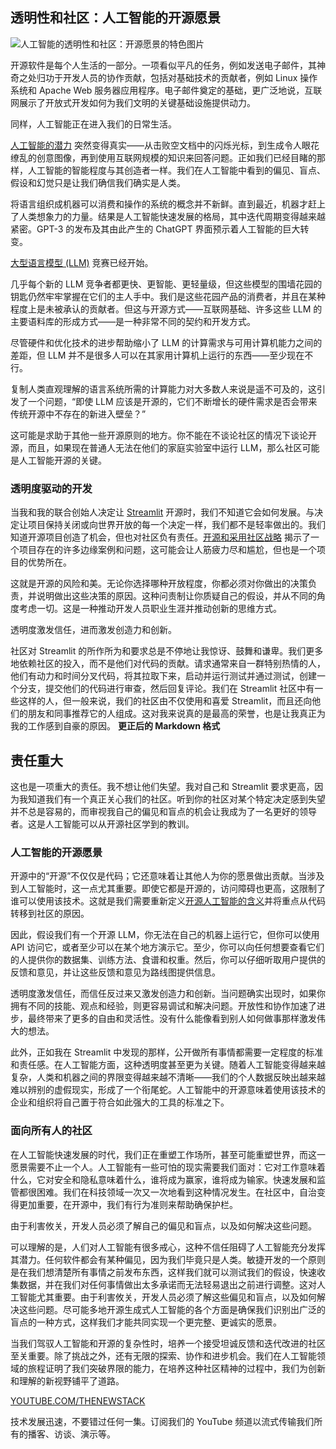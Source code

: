 ## 透明性和社区：人工智能的开源愿景

![人工智能的透明性和社区：开源愿景的特色图片](https://cdn.thenewstack.io/media/2024/05/e7d12269-open-1024x576.jpg)

开源软件是每个人生活的一部分。一项看似平凡的任务，例如发送电子邮件，其神奇之处归功于开发人员的协作贡献，包括对基础技术的贡献者，例如 Linux 操作系统和 Apache Web 服务器应用程序。电子邮件奠定的基础，更广泛地说，互联网展示了开放式开发如何为我们文明的关键基础设施提供动力。

同样，人工智能正在进入我们的日常生活。

[人工智能的潜力](https://thenewstack.io/ai/) 突然变得真实——从击败空文档中的闪烁光标，到生成令人眼花缭乱的创意图像，再到使用互联网规模的知识来回答问题。正如我们已经目睹的那样，人工智能的智能程度与其创造者一样。我们在人工智能中看到的偏见、盲点、假设和幻觉只是让我们确信我们确实是人类。

将语言组织成机器可以消费和操作的系统的概念并不新鲜。直到最近，机器才赶上了人类想象力的力量。结果是人工智能快速发展的格局，其中迭代周期变得越来越紧密。GPT-3 的发布及其由此产生的 ChatGPT 界面预示着人工智能的巨大转变。

[大型语言模型 (LLM)](https://roadmap.sh/guides/introduction-to-llms) 竞赛已经开始。

几乎每个新的 LLM 竞争者都更快、更智能、更轻量级，但这些模型的围墙花园的钥匙仍然牢牢掌握在它们的主人手中。我们是这些花园产品的消费者，并且在某种程度上是未被承认的贡献者。但这与开源方式——互联网基础、许多这些 LLM 的主要语料库的形成方式——是一种非常不同的契约和开发方式。

尽管硬件和优化技术的进步帮助缩小了 LLM 的计算需求与可用计算机能力之间的差距，但 LLM 并不是很多人可以在其家用计算机上运行的东西——至少现在不行。

复制人类直观理解的语言系统所需的计算能力对大多数人来说是遥不可及的，这引发了一个问题，“即使 LLM 应该是开源的，它们不断增长的硬件需求是否会带来传统开源中不存在的新进入壁垒？”

这可能是求助于其他一些开源原则的地方。你不能在不谈论社区的情况下谈论开源，而且，如果现在普通人无法在他们的家庭实验室中运行 LLM，那么社区可能是人工智能开源的关键。

### 透明度驱动的开发

当我和我的联合创始人决定让 [Streamlit](https://streamlit.io/) 开源时，我们不知道它会如何发展。与决定让项目保持关闭或向世界开放的每一个决定一样，我们都不是轻率做出的。我们知道开源项目创造了机会，但也对社区负有责任。[开源和采用社区战略](https://thenewstack.io/the-open-source-strategy-of-amazon-web-services/) 揭示了一个项目存在的许多边缘案例和问题，这可能会让人筋疲力尽和尴尬，但也是一个项目的优势所在。

这就是开源的风险和美。无论你选择哪种开放程度，你都必须对你做出的决策负责，并说明做出这些决策的原因。这种问责制让你质疑自己的假设，并从不同的角度考虑一切。这是一种推动开发人员职业生涯并推动创新的思维方式。

透明度激发信任，进而激发创造力和创新。

社区对 Streamlit 的所作所为和要求总是不停地让我惊讶、鼓舞和谦卑。我们更多地依赖社区的投入，而不是他们对代码的贡献。请求通常来自一群特别热情的人，他们有动力和时间分叉代码，将其拉取下来，启动并运行测试并通过测试，创建一个分支，提交他们的代码进行审查，然后回复评论。我们在 Streamlit 社区中有一些这样的人，但一般来说，我们的社区由不仅使用和喜爱 Streamlit，而且还向他们的朋友和同事推荐它的人组成。这对我来说真的是最高的荣誉，也是让我真正为我的工作感到自豪的原因。
**更正后的 Markdown 格式**

## 责任重大

这也是一项重大的责任。我不想让他们失望。我对自己和 Streamlit 要求更高，因为我知道我们有一个真正关心我们的社区。听到你的社区对某个特定决定感到失望并不总是容易的，而审视我自己的偏见和盲点的机会让我成为了一名更好的领导者。这是人工智能可以从开源社区学到的教训。

### 人工智能的开源愿景

开源中的“开源”不仅仅是代码；它还意味着让其他人为你的愿景做出贡献。当涉及到人工智能时，这一点尤其重要。即使它都是开源的，访问障碍也更高，这限制了谁可以使用该技术。这就是我们需要重新定义[开源人工智能的含义](https://thenewstack.io/the-new-stack-what-open-source-means-for-the-github-generation/)并将重点从代码转移到社区的原因。

因此，假设我们有一个开源 LLM，你无法在自己的机器上运行它，但你可以使用 API 访问它，或者至少可以在某个地方演示它。至少，你可以向任何想要查看它们的人提供你的数据集、训练方法、食谱和权重。然后，你可以仔细听取用户提供的反馈和意见，并让这些反馈和意见为路线图提供信息。

透明度激发信任，而信任反过来又激发创造力和创新。当问题确实出现时，如果你拥有不同的技能、观点和经验，则更容易调试和解决问题。开放性和协作加速了进步，最终带来了更多的自由和灵活性。没有什么能像看到别人如何做事那样激发伟大的想法。

此外，正如我在 Streamlit 中发现的那样，公开做所有事情都需要一定程度的标准和责任感。在人工智能方面，这种透明度甚至更为关键。随着人工智能变得越来越复杂，人类和机器之间的界限变得越来越不清晰——我们的个人数据反映出越来越难以辨别的虚假现实，形成了一个衔尾蛇。人工智能中的开源意味着使用该技术的企业和组织将自己置于符合如此强大的工具的标准之下。

### 面向所有人的社区

在人工智能快速发展的时代，我们正在重塑工作场所，甚至可能重塑世界，而这一愿景需要不止一个人。人工智能有一些可怕的现实需要我们面对：它对工作意味着什么，它对安全和隐私意味着什么，谁将成为赢家，谁将成为输家。快速发展和监管都很困难。我们在科技领域一次又一次地看到这种情况发生。在社区中，自治变得更加重要，在开源中，我们有行为准则来帮助确保护栏。

由于利害攸关，开发人员必须了解自己的偏见和盲点，以及如何解决这些问题。

可以理解的是，人们对人工智能有很多戒心，这种不信任阻碍了人工智能充分发挥其潜力。任何软件都会有某种偏见，因为我们毕竟只是人类。敏捷开发的一个原则是在我们想清楚所有事情之前发布东西，这样我们就可以测试我们的假设，快速收集数据，并在我们对任何事情做出太多承诺而无法轻易退出之前进行调整。这对人工智能尤其重要。由于利害攸关，开发人员必须了解这些偏见和盲点，以及如何解决这些问题。尽可能多地开源生成式人工智能的各个方面是确保我们识别出广泛的盲点的一种方式，这样我们才能共同实现一个更完整、更诚实的愿景。

当我们驾驭人工智能和开源的复杂性时，培养一个接受坦诚反馈和迭代改进的社区至关重要。除了挑战之外，还有无限的探索、协作和进步机会。我们在人工智能领域的旅程证明了我们突破界限的能力，在培养这种社区精神的过程中，我们为创新和理解的新视野铺平了道路。

[YOUTUBE.COM/THENEWSTACK](https://youtube.com/thenewstack?sub_confirmation=1)

技术发展迅速，不要错过任何一集。订阅我们的 YouTube 频道以流式传输我们所有的播客、访谈、演示等。